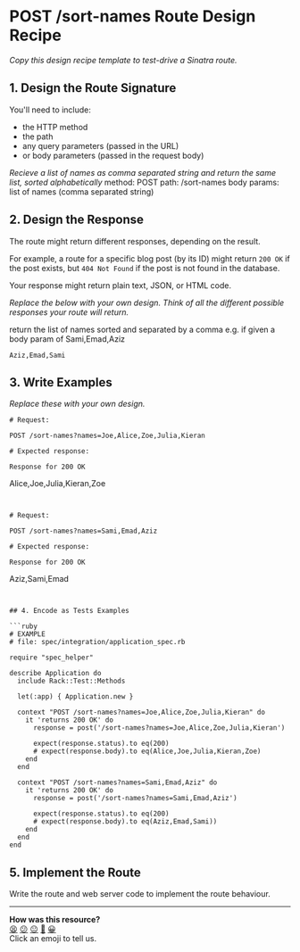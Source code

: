 # POST /sort-names Route Design Recipe

_Copy this design recipe template to test-drive a Sinatra route._

## 1. Design the Route Signature

You'll need to include:
  * the HTTP method
  * the path
  * any query parameters (passed in the URL)
  * or body parameters (passed in the request body)

_Recieve a list of names as comma separated string and return the same list, sorted alphabetically_
method: POST
path: /sort-names
body params:
  list of names (comma separated string)


## 2. Design the Response

The route might return different responses, depending on the result.

For example, a route for a specific blog post (by its ID) might return `200 OK` if the post exists, but `404 Not Found` if the post is not found in the database.

Your response might return plain text, JSON, or HTML code. 

_Replace the below with your own design. Think of all the different possible responses your route will return._

return the list of names sorted and separated by a comma
e.g. if given a body param of Sami,Emad,Aziz

```
Aziz,Emad,Sami
```

## 3. Write Examples

_Replace these with your own design._

```
# Request:

POST /sort-names?names=Joe,Alice,Zoe,Julia,Kieran

# Expected response:

Response for 200 OK
```
Alice,Joe,Julia,Kieran,Zoe
```


# Request:

POST /sort-names?names=Sami,Emad,Aziz

# Expected response:

Response for 200 OK
```
Aziz,Sami,Emad
```


## 4. Encode as Tests Examples

```ruby
# EXAMPLE
# file: spec/integration/application_spec.rb

require "spec_helper"

describe Application do
  include Rack::Test::Methods

  let(:app) { Application.new }

  context "POST /sort-names?names=Joe,Alice,Zoe,Julia,Kieran" do
    it 'returns 200 OK' do
      response = post('/sort-names?names=Joe,Alice,Zoe,Julia,Kieran')

      expect(response.status).to eq(200)
      # expect(response.body).to eq(Alice,Joe,Julia,Kieran,Zoe)
    end
  end
  
  context "POST /sort-names?names=Sami,Emad,Aziz" do
    it 'returns 200 OK' do
      response = post('/sort-names?names=Sami,Emad,Aziz')

      expect(response.status).to eq(200)
      # expect(response.body).to eq(Aziz,Emad,Sami))
    end
  end
end
```

## 5. Implement the Route

Write the route and web server code to implement the route behaviour.

<!-- BEGIN GENERATED SECTION DO NOT EDIT -->

---

**How was this resource?**  
[😫](https://airtable.com/shrUJ3t7KLMqVRFKR?prefill_Repository=makersacademy%2Fweb-applications&prefill_File=resources%2Fsinatra_route_design_recipe_template.md&prefill_Sentiment=😫) [😕](https://airtable.com/shrUJ3t7KLMqVRFKR?prefill_Repository=makersacademy%2Fweb-applications&prefill_File=resources%2Fsinatra_route_design_recipe_template.md&prefill_Sentiment=😕) [😐](https://airtable.com/shrUJ3t7KLMqVRFKR?prefill_Repository=makersacademy%2Fweb-applications&prefill_File=resources%2Fsinatra_route_design_recipe_template.md&prefill_Sentiment=😐) [🙂](https://airtable.com/shrUJ3t7KLMqVRFKR?prefill_Repository=makersacademy%2Fweb-applications&prefill_File=resources%2Fsinatra_route_design_recipe_template.md&prefill_Sentiment=🙂) [😀](https://airtable.com/shrUJ3t7KLMqVRFKR?prefill_Repository=makersacademy%2Fweb-applications&prefill_File=resources%2Fsinatra_route_design_recipe_template.md&prefill_Sentiment=😀)  
Click an emoji to tell us.

<!-- END GENERATED SECTION DO NOT EDIT -->